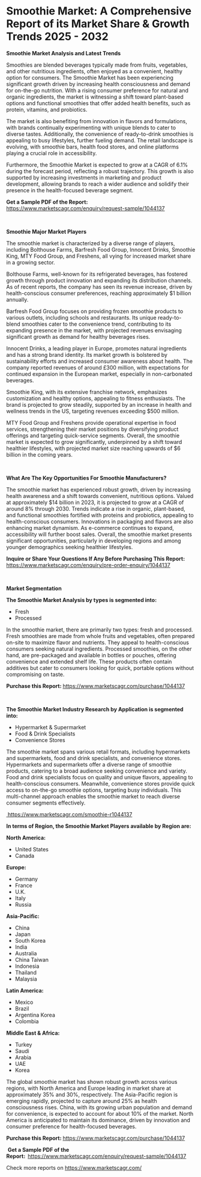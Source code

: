 <p><h1>Smoothie Market: A Comprehensive Report of its Market Share & Growth Trends 2025 - 2032</h1></p><p><strong>Smoothie Market Analysis and Latest Trends</strong></p>
<p><p>Smoothies are blended beverages typically made from fruits, vegetables, and other nutritious ingredients, often enjoyed as a convenient, healthy option for consumers. The Smoothie Market has been experiencing significant growth driven by increasing health consciousness and demand for on-the-go nutrition. With a rising consumer preference for natural and organic ingredients, the market is witnessing a shift toward plant-based options and functional smoothies that offer added health benefits, such as protein, vitamins, and probiotics.</p><p>The market is also benefiting from innovation in flavors and formulations, with brands continually experimenting with unique blends to cater to diverse tastes. Additionally, the convenience of ready-to-drink smoothies is appealing to busy lifestyles, further fueling demand. The retail landscape is evolving, with smoothie bars, health food stores, and online platforms playing a crucial role in accessibility.</p><p>Furthermore, the Smoothie Market is expected to grow at a CAGR of 6.1% during the forecast period, reflecting a robust trajectory. This growth is also supported by increasing investments in marketing and product development, allowing brands to reach a wider audience and solidify their presence in the health-focused beverage segment.</p></p>
<p><strong>Get a Sample PDF of the Report:&nbsp;</strong> <a href="https://www.marketscagr.com/enquiry/request-sample/1044137?utm_campaign=1905&utm_medium=2&utm_source=Github&utm_content=ia&utm_term=14022025&utm_id=smoothie">https://www.marketscagr.com/enquiry/request-sample/1044137</a></p>
<p>&nbsp;</p>
<p><strong>Smoothie Major Market Players</strong></p>
<p><p>The smoothie market is characterized by a diverse range of players, including Bolthouse Farms, Barfresh Food Group, Innocent Drinks, Smoothie King, MTY Food Group, and Freshens, all vying for increased market share in a growing sector. </p><p>Bolthouse Farms, well-known for its refrigerated beverages, has fostered growth through product innovation and expanding its distribution channels. As of recent reports, the company has seen its revenue increase, driven by health-conscious consumer preferences, reaching approximately $1 billion annually.</p><p>Barfresh Food Group focuses on providing frozen smoothie products to various outlets, including schools and restaurants. Its unique ready-to-blend smoothies cater to the convenience trend, contributing to its expanding presence in the market, with projected revenues envisaging significant growth as demand for healthy beverages rises.</p><p>Innocent Drinks, a leading player in Europe, promotes natural ingredients and has a strong brand identity. Its market growth is bolstered by sustainability efforts and increased consumer awareness about health. The company reported revenues of around £300 million, with expectations for continued expansion in the European market, especially in non-carbonated beverages.</p><p>Smoothie King, with its extensive franchise network, emphasizes customization and healthy options, appealing to fitness enthusiasts. The brand is projected to grow steadily, supported by an increase in health and wellness trends in the US, targeting revenues exceeding $500 million.</p><p>MTY Food Group and Freshens provide operational expertise in food services, strengthening their market positions by diversifying product offerings and targeting quick-service segments. Overall, the smoothie market is expected to grow significantly, underpinned by a shift toward healthier lifestyles, with projected market size reaching upwards of $6 billion in the coming years.</p></p>
<p>&nbsp;</p>
<p><strong>What Are The Key Opportunities For Smoothie Manufacturers?</strong></p>
<p><p>The smoothie market has experienced robust growth, driven by increasing health awareness and a shift towards convenient, nutritious options. Valued at approximately $14 billion in 2023, it is projected to grow at a CAGR of around 8% through 2030. Trends indicate a rise in organic, plant-based, and functional smoothies fortified with proteins and probiotics, appealing to health-conscious consumers. Innovations in packaging and flavors are also enhancing market dynamism. As e-commerce continues to expand, accessibility will further boost sales. Overall, the smoothie market presents significant opportunities, particularly in developing regions and among younger demographics seeking healthier lifestyles.</p></p>
<p><strong>Inquire or Share Your Questions If Any Before Purchasing This Report:</strong> <a href="https://www.marketscagr.com/enquiry/pre-order-enquiry/1044137?utm_campaign=1905&utm_medium=2&utm_source=Github&utm_content=ia&utm_term=14022025&utm_id=smoothie">https://www.marketscagr.com/enquiry/pre-order-enquiry/1044137</a></p>
<p>&nbsp;</p>
<p><strong>Market Segmentation</strong></p>
<p><strong>The Smoothie Market Analysis by types is segmented into:</strong></p>
<p><ul><li>Fresh</li><li>Processed</li></ul></p>
<p><p>In the smoothie market, there are primarily two types: fresh and processed. Fresh smoothies are made from whole fruits and vegetables, often prepared on-site to maximize flavor and nutrients. They appeal to health-conscious consumers seeking natural ingredients. Processed smoothies, on the other hand, are pre-packaged and available in bottles or pouches, offering convenience and extended shelf life. These products often contain additives but cater to consumers looking for quick, portable options without compromising on taste.</p></p>
<p><strong>Purchase this Report:&nbsp;</strong><a href="https://www.marketscagr.com/purchase/1044137?utm_campaign=1905&utm_medium=2&utm_source=Github&utm_content=ia&utm_term=14022025&utm_id=smoothie">https://www.marketscagr.com/purchase/1044137</a></p>
<p>&nbsp;</p>
<p><strong>The Smoothie Market Industry Research by Application is segmented into:</strong></p>
<p><ul><li>Hypermarket & Supermarket</li><li>Food & Drink Specialists</li><li>Convenience Stores</li></ul></p>
<p><p>The smoothie market spans various retail formats, including hypermarkets and supermarkets, food and drink specialists, and convenience stores. Hypermarkets and supermarkets offer a diverse range of smoothie products, catering to a broad audience seeking convenience and variety. Food and drink specialists focus on quality and unique flavors, appealing to health-conscious consumers. Meanwhile, convenience stores provide quick access to on-the-go smoothie options, targeting busy individuals. This multi-channel approach enables the smoothie market to reach diverse consumer segments effectively.</p></p>
<p><a href="https://www.marketscagr.com/smoothie-r1044137?utm_campaign=1905&utm_medium=2&utm_source=Github&utm_content=ia&utm_term=14022025&utm_id=smoothie">&nbsp;https://www.marketscagr.com/smoothie-r1044137</a></p>
<p><strong>In terms of Region, the Smoothie Market Players available by Region are:</strong></p>
<p>
    <p> <strong> North America: </strong>
        <ul>
            <li>United States</li>
            <li>Canada</li>
        </ul>
        </p> 
    <p> <strong> Europe: </strong>
        <ul>
            <li>Germany</li>
            <li>France</li>
            <li>U.K.</li>
            <li>Italy</li>
            <li>Russia</li>
        </ul>
        </p> 
    <p> <strong> Asia-Pacific: </strong>
        <ul>
            <li>China</li>
            <li>Japan</li>
            <li>South Korea</li>
            <li>India</li>
            <li>Australia</li>
            <li>China Taiwan</li>
            <li>Indonesia</li>
            <li>Thailand</li>
            <li>Malaysia</li>
        </ul>
        </p> 
    <p> <strong> Latin America: </strong>
        <ul>
            <li>Mexico</li>
            <li>Brazil</li>
            <li>Argentina Korea</li>
            <li>Colombia</li>
        </ul>
        </p> 
    <p> <strong> Middle East & Africa: </strong>
        <ul>
            <li>Turkey</li>
            <li>Saudi</li>
            <li>Arabia</li>
            <li>UAE</li>
            <li>Korea</li>
        </ul>
    </p>
    </p>
<p><p>The global smoothie market has shown robust growth across various regions, with North America and Europe leading in market share at approximately 35% and 30%, respectively. The Asia-Pacific region is emerging rapidly, projected to capture around 25% as health consciousness rises. China, with its growing urban population and demand for convenience, is expected to account for about 10% of the market. North America is anticipated to maintain its dominance, driven by innovation and consumer preference for health-focused beverages.</p></p>
<p><strong>Purchase this Report: </strong><a href="https://www.marketscagr.com/purchase/1044137?utm_campaign=1905&utm_medium=2&utm_source=Github&utm_content=ia&utm_term=14022025&utm_id=smoothie">https://www.marketscagr.com/purchase/1044137</a></p>
<p>&nbsp;<strong>Get a Sample PDF of the Report:&nbsp;&nbsp;</strong><a href="https://www.marketscagr.com/enquiry/request-sample/1044137?utm_campaign=1905&utm_medium=2&utm_source=Github&utm_content=ia&utm_term=14022025&utm_id=smoothie">https://www.marketscagr.com/enquiry/request-sample/1044137</a></p>
<p><strong></strong></p>
<p>Check more reports on <a href="https://www.marketscagr.com/?utm_campaign=1905&utm_medium=2&utm_source=Github&utm_content=ia&utm_term=14022025&utm_id=smoothie">https://www.marketscagr.com/</a></p>